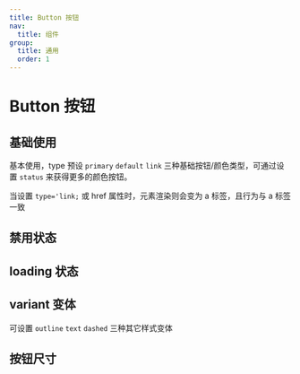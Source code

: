 ```yaml
---
title: Button 按钮
nav:
  title: 组件
group:
  title: 通用
  order: 1
---
```


# Button 按钮

## 基础使用

基本使用，type 预设 `primary` `default` `link` 三种基础按钮/颜色类型，可通过设置 `status` 来获得更多的颜色按钮。

当设置 `type='link;` 或 href 属性时，元素渲染则会变为 a 标签，且行为与 a 标签一致

<code src="./demos/base.tsx"></code>

## 禁用状态

<code src="./demos/disabled.tsx"></code>

## loading 状态

<code src="./demos/loading.tsx"></code>

## variant 变体

可设置 `outline` `text` `dashed` 三种其它样式变体

<code src="./demos/variant.tsx"></code>

## 按钮尺寸

<code src="./demos/size.tsx"></code>
